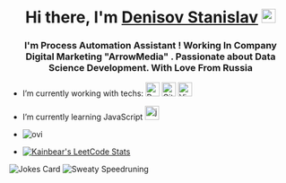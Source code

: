 <h1 align="center">Hi there, I'm <a href="https://vk.com/kainbear" target="_blank">Denisov Stanislav</a> 
<img src="https://raw.githubusercontent.com/Tarikul-Islam-Anik/Animated-Fluent-Emojis/master/Emojis/Smilies/Blue%20Heart.png" alt="Blue Heart" width="25" height="25" />
<h3 align="center">I'm Process Automation Assistant ! Working In Company Digital Marketing "ArrowMedia" . Passionate about Data Science Development. With Love From Russia </h3>
  
-  I’m currently working with techs: <img src="https://user-images.githubusercontent.com/74038190/212257472-08e52665-c503-4bd9-aa20-f5a4dae769b5.gif" alt="Python Icon" width="25" height="25" /> <img src="https://user-images.githubusercontent.com/74038190/212257468-1e9a91f1-b626-4baa-b15d-5c385dfa7ed2.gif" alt="Github" width="25" height="25" /> <img src="https://user-images.githubusercontent.com/74038190/212257465-7ce8d493-cac5-494e-982a-5a9deb852c4b.gif" alt="Visual Studio" width="25" height="25" />

-  I’m currently learning JavaScript  <img src="https://user-images.githubusercontent.com/74038190/212257454-16e3712e-945a-4ca2-b238-408ad0bf87e6.gif" alt="javaScript" width="25" height="25" />

- <img src="https://github-readme-stats.vercel.app/api/top-langs?username=kainbear&show_icons=true&locale=en&layout=compact&theme=chartreuse-dark" alt="ovi" />
- [![Kainbear's LeetCode Stats](https://leetcode-stats.vercel.app/api?username=kainbear&theme=Dark)](https://github.com/JeremyTsaii/leetcode-stats)

<img src="https://readme-jokes.vercel.app/api?hideBorder" alt="Jokes Card" />

<img src="https://tenor.com/ru/view/sweaty-speedrunner-epic-gamer-sweatyspeedrunner-gif-22461398" alt="Sweaty Speedruning" />
